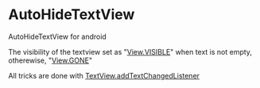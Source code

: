# AutoHideTextView
AutoHideTextView for android

The visibility of the textview set as "[View.VISIBLE](https://developer.android.com/reference/android/view/View.html#VISIBLE)" when text is not empty, otherewise, "[View.GONE](https://developer.android.com/reference/android/view/View.html#GONE)"

All tricks are done with [TextView.addTextChangedListener](https://developer.android.com/reference/android/widget/TextView.html#addTextChangedListener(android.text.TextWatcher))
